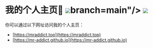 <h1>
  我的个人主页👻
  <img src="https://github.com/MR-Addict/mr-addict.github.io/actions/workflows/pages.yml/badge.svg?branch=main" />branch=main"/>
  <img src="https://github.com/MR-Addict/mr-addict.github.io/actions/workflows/docker.yml/badge.svg?branch=main" />
</h1>

你可以通过以下网址访问我的个人主页：

- [https://mraddict.top](https://mraddict.top)
- [https://mr-addict.github.io](https://mr-addict.github.io)
